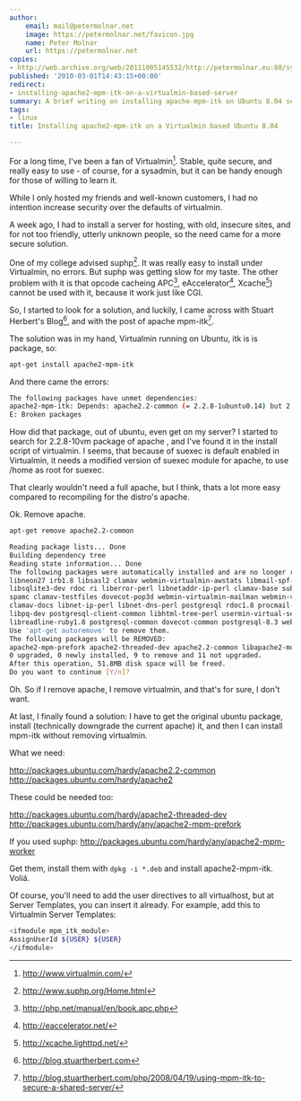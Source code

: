 ```yaml
---
author:
    email: mail@petermolnar.net
    image: https://petermolnar.net/favicon.jpg
    name: Peter Molnar
    url: https://petermolnar.net
copies:
- http://web.archive.org/web/20111005145532/http://petermolnar.eu:80/sysadmin-blog/installing-apache2-mpm-itk-on-a-virtualmin-based-ubuntu-8-04
published: '2010-03-01T14:43:15+00:00'
redirect:
- installing-apache2-mpm-itk-on-a-virtualmin-based-server
summary: A brief writing on installing apache-mpm-itk on Ubuntu 8.04 server.
tags:
- linux
title: Installing apache2-mpm-itk on a Virtualmin based Ubuntu 8.04

---
```


For a long time, I've been a fan of Virtualmin[^1]. Stable, quite
secure, and really easy to use - of course, for a sysadmin, but it can
be handy enough for those of willing to learn it.

While I only hosted my friends and well-known customers, I had no
intention increase security over the defaults of virtualmin.

A week ago, I had to install a server for hosting, with old, insecure
sites, and for not too friendly, utterly unknown people, so the need
came for a more secure solution.

One of my college advised suphp[^2]. It was really easy to install under
Virtualmin, no errors. But suphp was getting slow for my taste. The
other problem with it is that opcode cacheing APC[^3], eAccelerator[^4],
Xcache[^5]) cannot be used with it, because it work just like CGI.

So, I started to look for a solution, and luckily, I came across with
Stuart Herbert's Blog[^6], and with the post of apache mpm-itk[^7].

The solution was in my hand, Virtualmin running on Ubuntu, itk is is
package, so:

```bash
apt-get install apache2-mpm-itk
```

And there came the errors:

```bash
The following packages have unmet dependencies:
apache2-mpm-itk: Depends: apache2.2-common (= 2.2.8-1ubuntu0.14) but 2.2.8-10vm is to be installed
E: Broken packages
```

How did that package, out of ubuntu, even get on my server? I started to
search for 2.2.8-10vm package of apache , and I've found it in the
install script of virtualmin. I seems, that because of suexec is default
enabled in Virtualmin, it needs a modified version of suexec module for
apache, to use /home as root for suexec.

That clearly wouldn't need a full apache, but I think, thats a lot more
easy compared to recompiling for the distro's apache.

Ok. Remove apache.

```bash
apt-get remove apache2.2-common
```

```bash
Reading package lists... Done
Building dependency tree
Reading state information... Done
The following packages were automatically installed and are no longer required:
libneon27 irb1.8 libsasl2 clamav webmin-virtualmin-awstats libmail-spf-perl clamav-freshclam awstats dovecot-imapd libdb4.6-dev libdbd-pg-perl libsocket6-perl
libsqlite3-dev rdoc ri liberror-perl libnetaddr-ip-perl clamav-base subversion postgresql-client-8.3 libclamav5 spamassassin libapr1-dev libapache-ruby1.8 libsvn1
spamc clamav-testfiles dovecot-pop3d webmin-virtualmin-mailman webmin-virtualmin-htpasswd libgmp3c2 scponly webmin-security-updates libpg-perl irb clamav-daemon
clamav-docs libnet-ip-perl libnet-dns-perl postgresql rdoc1.8 procmail-wrapper webalizer webmin-virtual-server-theme webmin-virtualmin-dav uuid-dev libgeoip1
libpq-dev postgresql-client-common libhtml-tree-perl usermin-virtual-server-theme libwww-perl libdigest-hmac-perl libversion-perl libaprutil1-dev
libreadline-ruby1.8 postgresql-common dovecot-common postgresql-8.3 webmin-virtualmin-svn libsys-hostname-long-perl ri1.8 libdigest-sha1-perl
Use 'apt-get autoremove' to remove them.
The following packages will be REMOVED:
apache2-mpm-prefork apache2-threaded-dev apache2.2-common libapache2-mod-fcgid libapache2-mod-php5 libapache2-mod-ruby libapache2-svn mailman virtualmin-base
0 upgraded, 0 newly installed, 9 to remove and 11 not upgraded.
After this operation, 51.8MB disk space will be freed.
Do you want to continue [Y/n]?
```

Oh. So if I remove apache, I remove virtualmin, and that's for sure, I
don't want.

At last, I finally found a solution: I have to get the original ubuntu
package, install (technically downgrade the current apache) it, and then
I can install mpm-itk without removing virtualmin.

What we need:

<http://packages.ubuntu.com/hardy/apache2.2-common>
<http://packages.ubuntu.com/hardy/apache2>

These could be needed too:

<http://packages.ubuntu.com/hardy/apache2-threaded-dev>
<http://packages.ubuntu.com/hardy/any/apache2-mpm-prefork>

If you used suphp:
<http://packages.ubuntu.com/hardy/any/apache2-mpm-worker>

Get them, install them with `dpkg -i *.deb` and install apache2-mpm-itk.
Voliá.

Of course, you'll need to add the user directives to all virtualhost,
but at Server Templates, you can insert it already. For example, add
this to Virtualmin Server Templates:

```bash
<ifmodule mpm_itk_module>
AssignUserId ${USER} ${USER}
</ifmodule>
```

[^1]: <http://www.virtualmin.com/>

[^2]: <http://www.suphp.org/Home.html>

[^3]: <http://php.net/manual/en/book.apc.php>

[^4]: <http://eaccelerator.net/>

[^5]: <http://xcache.lighttpd.net/>

[^6]: <http://blog.stuartherbert.com>

[^7]: <http://blog.stuartherbert.com/php/2008/04/19/using-mpm-itk-to-secure-a-shared-server/>